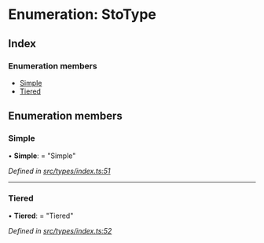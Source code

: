 # Enumeration: StoType

## Index

### Enumeration members

* [Simple](_types_index_.stotype.md#simple)
* [Tiered](_types_index_.stotype.md#tiered)

## Enumeration members

###  Simple

• **Simple**: = "Simple"

*Defined in [src/types/index.ts:51](https://github.com/PolymathNetwork/polymath-sdk/blob/e8bbc1e/src/types/index.ts#L51)*

___

###  Tiered

• **Tiered**: = "Tiered"

*Defined in [src/types/index.ts:52](https://github.com/PolymathNetwork/polymath-sdk/blob/e8bbc1e/src/types/index.ts#L52)*
